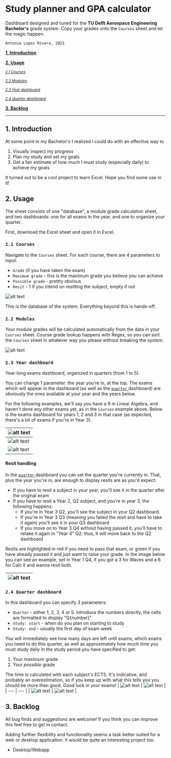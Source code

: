 # Study planner and GPA calculator

Dashboard designed and tuned for the **TU Delft Aerospace Engineering Bachelor's** grade system. Copy your grades onto the `Courses` sheet and let the magic happen.

`Antonio Lopez Rivera, 2021`

[**1. Introduction**](#1-introduction)

[**2. Usage**](#2-usage)

<sub>[_2.1 Courses_](#21-courses)</sub>

<sub>[_2.2 Modules_](#22-modules)</sub>

<sub>[_2.3 Year dashboard_](#23-year-dashboard)</sub>

<sub>[_2.4 Quarter dashboard_](#24-quarter-dashboard)</sub>

[**3. Backlog**](#3-backlog)

---

## 1. Introduction

At some point in my Bachelor's I realized I could do with an effective way to

1. Visually inspect my progress
3. Plan my study and set my goals
2. Get a fair estimate of how much I must study (especially daily) to achieve my goals

It turned out to be a cool project to learn Excel. Hope you find some use in it!

## 2. Usage

The sheet consists of one "database", a module grade calculation sheet, and two dashboards: one for all exams in the year, and one to organize your quarter.

First, download the Excel sheet and open it in Excel.

### `2.1 Courses`

Navigate to the `Courses` sheet. For each course, there are 4 parameters to input:

- `Grade` (if you have taken the exam)
- `Maximum grade` - this is the maximum grade you believe you can achieve
- `Possible grade` - prettty obvious
- `Resit` - 1 if you intend on resitting the subject, empty if not

![alt text](demo/courses.png "Courses")

This is the database of the system. Everything beyond this is hands-off.

### `2.2 Modules`

Your module grades will be calculated automatically from the data in your `Courses` sheet. Course grade lookup happens with Regex, so you can sort the `Courses` sheet in whatever way you please without breaking the system.

![alt text](demo/modules.png "Modules")

### `2.3 Year dashboard`

Year-long exams dashboard, organized in quarters (from 1 to 5).

You can change 1 parameter: the year you're in, at the top. The exams which will appear in the dashboard (as well as the [ `quarter` ](#25-dashboard---quarter) dashboard) are obviously the ones available at your year and the years below.

For the following examples, we'll say you have a 9 in Linear Algebra, and haven't done any other exams yet, as in the `Courses` example above. Below is the exams dashboard for years 1, 2 and 3 in that case (as expected, there's a lot of exams if you're in Year 3).

| ![alt text](demo/exams1.png "No exams passed besides Linear Algebra: year 1") | 
| --- | 
| ![alt text](demo/exams2.png "No exams passed besides Linear Algebra: year 2") |
| ![alt text](demo/exams3.png "No exams passed besides Linear Algebra: year 3") |

#### Resit handling

In the [ `quarter` ](#25-dashboard---quarter) dashboard you can set the quarter you're currently in. That, plus the year you're in, are enough to display resits are as you'd expect: 
- If you have to resit a subject in your year, you'll see it in the quarter after the original exam
- If you have to resit a Year 2, Q2 subject, and you're in year 3, the following happens:
  - If you're in Year 3 Q2, you'll see the subject in your Q2 dashboard.
  - If you're in Year 3 Q3 (meaning you failed the resit and have to take it again) you'll see it in your Q3 dashboard
  - If you move on to Year 3 Q4 without having passed it, you'll have to retake it again in "Year 4" Q2: thus, it will move back to the Q2 dashboard

Resits are highlighted in red if you need to pass that exam, or green if you have already passed it and just want to raise your grade. In the image below you can see an example, set in Year 1 Q4, if you got a 3 for Waves and a 6 for Calc II and wanna resit both.

| ![alt text](demo/resit_handling.png "Year 1, Q4: Waves failed (resit necessary, red), Calc II passed (resit optional, green)") |
| --- |

### `2.4 Quarter dashboard`

In this dashboard you can specify 3 parameters:

- `Quarter` - either 1, 2, 3, 4 or 5. Introduce the numbers directly, the cells are formatted to display "Q{number}"
- `Study: start` - when do you plan on starting to study
- `Study: end` - usually the first day of exam week

You will immediately see how many days are left until exams, which exams you need to do this quarter, as well as approximately how much time you must study daily in the study period you have specified to get: 

1. Your _maximum_ grade 
2. Your _possible_ grade

The time is calculated with each subject's ECTS. It's indicative, and probably an overestimation, so if you keep up with what this tells you you should be more than good. Good luck in your exams!
| ![alt text](demo/quarter.png "Quarter 1 dashboard") | ![alt text](demo/quarter2.png "Quarter 2 dashboard") |
| --- | --- |
| ![alt text](demo/quarter3.png "Quarter 3 dashboard") | ![alt text](demo/quarter4.png "Quarter 4 dashboard") |

## 3. Backlog
All bug finds and suggestions are welcome! If you think you can improve this feel free to get in contact. 

Adding further flexibility and functionality seems a task better suited for a web or desktop application. It would be quite an interesting project too.

- Desktop/Webapp
